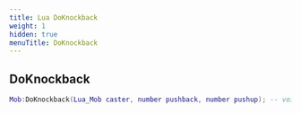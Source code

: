 ```yaml
---
title: Lua DoKnockback
weight: 1
hidden: true
menuTitle: DoKnockback
---
```

## DoKnockback
```lua
Mob:DoKnockback(Lua_Mob caster, number pushback, number pushup); -- void
```